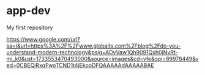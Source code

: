# app-dev
My first repository

https://www.google.com/url?sa=i&url=https%3A%2F%2Fwww.globalts.com%2Fblog%2Fdo-you-understand-modern-technology&psig=AOvVaw1Qh9091Qxh0jNvRt-mi_k0&ust=1733553470493000&source=images&cd=vfe&opi=89978449&ved=0CBEQjRxqFwoTCND1t4jEkooDFQAAAAAdAAAAABAE
